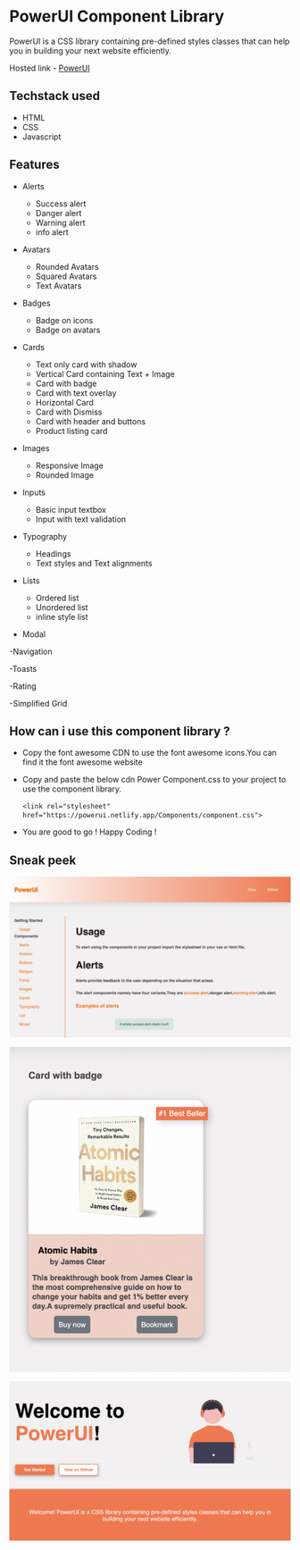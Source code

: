 # PowerUI Component Library

PowerUI is a CSS library containing pre-defined styles classes that can help you in building your next website efficiently.



Hosted link - [PowerUI](https://powui.netlify.app/)


## Techstack used

- HTML
- CSS
- Javascript

## Features

- Alerts

  - Success alert
  - Danger alert
  - Warning alert
  - info alert

- Avatars

  - Rounded Avatars
  - Squared Avatars
  - Text Avatars

- Badges

  - Badge on icons
  - Badge on avatars

- Cards

  - Text only card with shadow
  - Vertical Card containing Text + Image
  - Card with badge
  - Card with text overlay
  - Horizontal Card
  - Card with Dismiss
  - Card with header and buttons
  - Product listing card

- Images

  - Responsive Image
  - Rounded Image

- Inputs

  - Basic input textbox
  - Input with text validation

- Typography

  - Headings
  - Text styles and Text alignments

- Lists

  - Ordered list
  - Unordered list
  - inline style list

- Modal

-Navigation

-Toasts

-Rating

-Simplified Grid

## How can i use this component library ?

- Copy the font awesome CDN to use the font awesome icons.You can find it the font awesome website

- Copy and paste the below cdn Power Component.css to your project to use the component library.

      <link rel="stylesheet" href="https://powerui.netlify.app/Components/component.css">

- You are good to go ! Happy Coding !

## Sneak peek

![doc](/images/doc-page.png)

![doc](/images/Card-comp.png)

![doc](/images/Landing-page.png)
